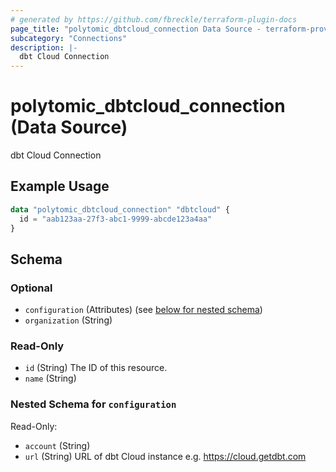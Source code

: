```yaml
---
# generated by https://github.com/fbreckle/terraform-plugin-docs
page_title: "polytomic_dbtcloud_connection Data Source - terraform-provider-polytomic"
subcategory: "Connections"
description: |-
  dbt Cloud Connection
---
```


# polytomic_dbtcloud_connection (Data Source)

dbt Cloud Connection

## Example Usage

```terraform
data "polytomic_dbtcloud_connection" "dbtcloud" {
  id = "aab123aa-27f3-abc1-9999-abcde123a4aa"
}
```

<!-- schema generated by tfplugindocs -->
## Schema

### Optional

- `configuration` (Attributes) (see [below for nested schema](#nestedatt--configuration))
- `organization` (String)

### Read-Only

- `id` (String) The ID of this resource.
- `name` (String)

<a id="nestedatt--configuration"></a>
### Nested Schema for `configuration`

Read-Only:

- `account` (String)
- `url` (String) URL of dbt Cloud instance e.g. https://cloud.getdbt.com


